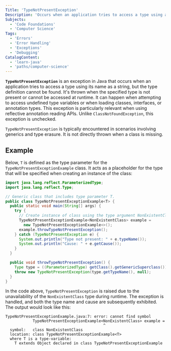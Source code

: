 ```yaml
---
Title: 'TypeNotPresentException'
Description: 'Occurs when an application tries to access a type using a string representing the name of the type, but no definition for the type with the specified name can be found.'
Subjects:
  - 'Code Foundations'
  - 'Computer Science'
Tags:
  - 'Errors'
  - 'Error Handling'
  - 'Exceptions'
  - 'Debugging'
CatalogContent:
  - 'learn-java'
  - 'paths/computer-science'
---
```


**`TypeNotPresentException`** is an exception in Java that occurs when an application tries to access a type using its name as a string, but the type definition cannot be found. It's thrown when the specified type is not present or cannot be accessed at runtime. It can happen when attempting to access undefined type variables or when loading classes, interfaces, or annotation types. This exception is particularly relevant when using reflective annotation reading APIs. Unlike `ClassNotFoundException`, this exception is unchecked.

`TypeNotPresentException` is typically encountered in scenarios involving generics and type erasure. It is not directly thrown when a class is missing.

## Example

Below, `T` is defined as the type parameter for the `TypeNotPresentExceptionExample` class. It acts as a placeholder for the type that will be specified when creating an instance of the class:

```java
import java.lang.reflect.ParameterizedType;
import java.lang.reflect.Type;

// Generic class that includes type parameter T.
public class TypeNotPresentExceptionExample<T> {
  public static void main(String[] args) {
    try {
      // Create instance of class using the type argument NonExistentClass.
      TypeNotPresentExceptionExample<NonExistentClass> example =
        new TypeNotPresentExceptionExample<>();
      example.throwTypeNotPresentException();
    } catch (TypeNotPresentException e) {
      System.out.println("Type not present: " + e.typeName());
      System.out.println("Cause: " + e.getCause());
    }
  }

  public void throwTypeNotPresentException() {
    Type type = ((ParameterizedType) getClass().getGenericSuperclass()).getActualTypeArguments()[0];
    throw new TypeNotPresentException(type.getTypeName(), null);
  }
}
```

In the code above, `TypeNotPresentException` is raised due to the unavailability of the `NonExistentClass` type during runtime. The exception is handled, and both the type name and cause are subsequently exhibited. The output would look like this:

```shell
TypeNotPresentExceptionExample.java:7: error: cannot find symbol
            TypeNotPresentExceptionExample<NonExistentClass> example =
                                           ^
  symbol:   class NonExistentClass
  location: class TypeNotPresentExceptionExample<T>
  where T is a type-variable:
    T extends Object declared in class TypeNotPresentExceptionExample
```
